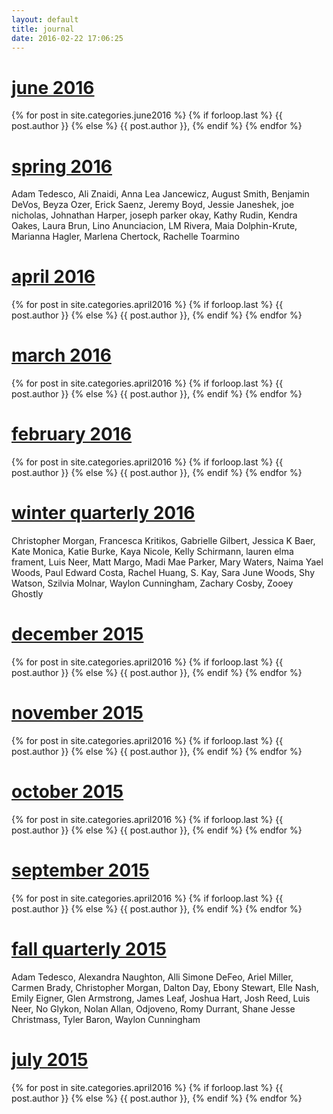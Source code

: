 ```yaml
---
layout: default
title: journal
date: 2016-02-22 17:06:25
---
```


<h1><b><a href="../june2016">june 2016</a></b></h1>
<div style="display: inline;"> 
{% for post in site.categories.june2016 %}
	{% if forloop.last %}
		{{ post.author }}
	{% else %}
		{{ post.author }}, 
	{% endif %}
{% endfor %}
</div>

<h1><b><a href="../spring2016">spring 2016</a></b></h1>
<div style="display: inline;"> Adam Tedesco, Ali Znaidi, Anna Lea Jancewicz, August Smith, Benjamin DeVos, Beyza Ozer, Erick Saenz, Jeremy Boyd, Jessie Janeshek, joe nicholas, Johnathan Harper, joseph parker okay, Kathy Rudin, Kendra Oakes, Laura Brun, Lino Anunciacion, LM Rivera, Maia Dolphin-Krute, Marianna Hagler, Marlena Chertock, Rachelle Toarmino
</div>

<h1><b><a href="../april2016">april 2016</a></b></h1>
<div style="display: inline;"> 
{% for post in site.categories.april2016 %}
	{% if forloop.last %}
		{{ post.author }}
	{% else %}
		{{ post.author }}, 
	{% endif %}
{% endfor %}
</div>

<h1><b><a href="../march2016">march 2016</a></b></h1>
<div style="display: inline;"> 
{% for post in site.categories.april2016 %}
	{% if forloop.last %}
		{{ post.author }}
	{% else %}
		{{ post.author }}, 
	{% endif %}
{% endfor %}
</div>

<h1><b><a href="../february2016">february 2016</a></b></h1>
<div style="display: inline;"> 
{% for post in site.categories.april2016 %}
	{% if forloop.last %}
		{{ post.author }}
	{% else %}
		{{ post.author }}, 
	{% endif %}
{% endfor %}
</div>

<h1><b><a href="../winter2016">winter quarterly 2016</a></b></h1>Christopher Morgan, Francesca Kritikos, Gabrielle Gilbert, Jessica K Baer, Kate Monica, Katie Burke, Kaya Nicole, Kelly Schirmann, lauren elma frament, Luis Neer, Matt Margo, Madi Mae Parker, Mary Waters, Naima Yael Woods, Paul Edward Costa, Rachel Huang, S. Kay, Sara June Woods, Shy Watson, Szilvia Molnar, Waylon Cunningham, Zachary Cosby, Zooey Ghostly

<h1><b><a href="../december2015">december 2015</a></b></h1>
<div style="display: inline;">
{% for post in site.categories.april2016 %}
	{% if forloop.last %}
		{{ post.author }}
	{% else %}
		{{ post.author }}, 
	{% endif %}
{% endfor %}
</div>

<h1><b><a href="../november2015">november 2015</a></b></h1>
<div style="display: inline;">
{% for post in site.categories.april2016 %}
	{% if forloop.last %}
		{{ post.author }}
	{% else %}
		{{ post.author }}, 
	{% endif %}
{% endfor %}
</div>

<h1><b><a href="../october2015">october 2015</a></b></h1>
<div style="display: inline;">
{% for post in site.categories.april2016 %}
	{% if forloop.last %}
		{{ post.author }}
	{% else %}
		{{ post.author }}, 
	{% endif %}
{% endfor %}
</div>
           
<h1><b><a href="../september2015">september 2015</a></b></h1>
<div style="display: inline;">
{% for post in site.categories.april2016 %}
	{% if forloop.last %}
		{{ post.author }}
	{% else %}
		{{ post.author }}, 
	{% endif %}
{% endfor %}
</div>
            
<h1><b><a href="../fall2015">fall quarterly 2015</a></b></h1>Adam Tedesco, Alexandra Naughton, Alli Simone DeFeo, Ariel Miller, Carmen Brady, Christopher Morgan, Dalton Day, Ebony Stewart, Elle Nash, Emily Eigner, Glen Armstrong, James Leaf, Joshua Hart, Josh Reed, Luis Neer, No Glykon, Nolan Allan, Odjoveno, Romy Durrant, Shane Jesse Christmass, Tyler Baron, Waylon Cunningham

<h1><b><a href="../july2015">july 2015</a></b></h1>
<div style="display: inline;">
{% for post in site.categories.april2016 %}
	{% if forloop.last %}
		{{ post.author }}
	{% else %}
		{{ post.author }}, 
	{% endif %}
{% endfor %}
</div>